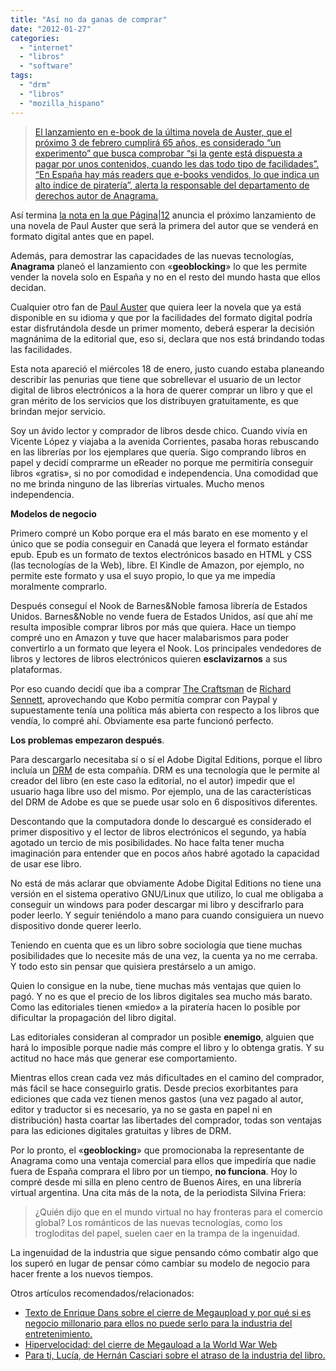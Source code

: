 ```yaml
---
title: "Así no da ganas de comprar"
date: "2012-01-27"
categories: 
  - "internet"
  - "libros"
  - "software"
tags: 
  - "drm"
  - "libros"
  - "mozilla_hispano"
---
```


> [El lanzamiento en e-book de la última novela de Auster, que el próximo 3 de febrero cumplirá 65 años, es considerado “un experimento” que busca comprobar “si la gente está dispuesta a pagar por unos contenidos, cuando les das todo tipo de facilidades”. “En España hay más readers que e-books vendidos, lo que indica un alto índice de piratería”, alerta la responsable del departamento de derechos autor de Anagrama.](http://www.pagina12.com.ar/diario/suplementos/espectaculos/4-24101-2012-01-18.html "Lo nuevo de Auster, en formato digital")

Así termina [la nota en la que Página|12](http://www.pagina12.com.ar/diario/suplementos/espectaculos/4-24101-2012-01-18.html "Lo nuevo de Auster, en formato digital") anuncia el próximo lanzamiento de una novela de Paul Auster que será la primera del autor que se venderá en formato digital antes que en papel.

Además, para demostrar las capacidades de las nuevas tecnologías, **Anagrama** planeó el lanzamiento con «**geoblocking**» lo que les permite vender la novela solo en España y no en el resto del mundo hasta que ellos decidan.

Cualquier otro fan de [Paul Auster](http://es.wikipedia.org/wiki/Paul_Auster "Página en Wikipedia sobre Paul Auster") que quiera leer la novela que ya está disponible en su idioma y que por la facilidades del formato digital podría estar disfrutándola desde un primer momento, deberá esperar la decisión magnánima de la editorial que, eso si, declara que nos está brindando todas las facilidades.

Esta nota apareció el miércoles 18 de enero, justo cuando estaba planeando describir las penurias que tiene que sobrellevar el usuario de un lector digital de libros electrónicos a la hora de querer comprar un libro y que el gran mérito de los servicios que los distribuyen gratuitamente, es que brindan mejor servicio.

Soy un ávido lector y comprador de libros desde chico. Cuando vivía en Vicente López y viajaba a la avenida Corrientes, pasaba horas rebuscando en las librerías por los ejemplares que quería. Sigo comprando libros en papel y decidí comprarme un eReader no porque me permitiría conseguir libros «gratis», si no por comodidad e independencia. Una comodidad que no me brinda ninguno de las librerías virtuales. Mucho menos independencia.

**Modelos de negocio**

Primero compré un Kobo porque era el más barato en ese momento y el único que se podía conseguir en Canadá que leyera el formato estándar epub. Epub es un formato de textos electrónicos basado en HTML y CSS (las tecnologías de la Web), libre. El Kindle de Amazon, por ejemplo, no permite este formato y usa el suyo propio, lo que ya me impedía moralmente comprarlo.

Después conseguí el Nook de Barnes&Noble famosa librería de Estados Unidos. Barnes&Noble no vende fuera de Estados Unidos, así que ahí me resulta imposible comprar libros por más que quiera. Hace un tiempo compré uno en Amazon y tuve que hacer malabarismos para poder convertirlo a un formato que leyera el Nook. Los principales vendedores de libros y lectores de libros electrónicos quieren **esclavizarnos** a sus plataformas.

Por eso cuando decidí que iba a comprar [The Craftsman](http://www.kobobooks.com/ebook/The-Craftsman/book-yptrzl1DaUeDcTKYkHd1LQ/page1.html "Libro en la librería Kobo") de [Richard Sennett](http://es.wikipedia.org/wiki/Richard_Sennett "Página en Wikipedia sobre Richard Sennett"), aprovechando que Kobo permitía comprar con Paypal y supuestamente tenía una política más abierta con respecto a los libros que vendía, lo compré ahí. Obviamente esa parte funcionó perfecto.

**Los problemas empezaron después**.

Para descargarlo necesitaba sí o sí el Adobe Digital Editions, porque el libro incluía un [DRM](http://es.wikipedia.org/wiki/Gesti%C3%B3n_de_derechos_digitales "Página en Wikipedia sobre DRM") de esta compañía. DRM es una tecnología que le permite al creador del libro (en este caso la editorial, no el autor) impedir que el usuario haga libre uso del mismo. Por ejemplo, una de las características del DRM de Adobe es que se puede usar solo en 6 dispositivos diferentes.

Descontando que la computadora donde lo descargué es considerado el primer dispositivo y el lector de libros electrónicos el segundo, ya había agotado un tercio de mis posibilidades. No hace falta tener mucha imaginación para entender que en pocos años habré agotado la capacidad de usar ese libro.

No está de más aclarar que obviamente Adobe Digital Editions no tiene una versión en el sistema operativo GNU/Linux que utilizo, lo cual me obligaba a conseguir un windows para poder descargar mi libro y descifrarlo para poder leerlo. Y seguir teniéndolo a mano para cuando consiguiera un nuevo dispositivo donde querer leerlo.

Teniendo en cuenta que es un libro sobre sociología que tiene muchas posibilidades que lo necesite más de una vez, la cuenta ya no me cerraba. Y todo esto sin pensar que quisiera prestárselo a un amigo.

Quien lo consigue en la nube, tiene muchas más ventajas que quien lo pagó. Y no es que el precio de los libros digitales sea mucho más barato. Como las editoriales tienen «miedo» a la piratería hacen lo posible por dificultar la propagación del libro digital.

Las editoriales consideran al comprador un posible **enemigo**, alguien que hará lo imposible porque nadie más compre el libro y lo obtenga gratis. Y su actitud no hace más que generar ese comportamiento.

Mientras ellos crean cada vez más dificultades en el camino del comprador, más fácil se hace conseguirlo gratis. Desde precios exorbitantes para ediciones que cada vez tienen menos gastos (una vez pagado al autor, editor y traductor si es necesario, ya no se gasta en papel ni en distribución) hasta coartar las libertades del comprador, todas son ventajas para las ediciones digitales gratuitas y libres de DRM.

Por lo pronto, el «**geoblocking**» que promocionaba la representante de Anagrama como una ventaja comercial para ellos que impediría que nadie fuera de España comprara el libro por un tiempo, **no funciona**. Hoy lo compré desde mi silla en pleno centro de Buenos Aires, en una librería virtual argentina. Una cita más de la nota, de la periodista Silvina Friera:

> ¿Quién dijo que en el mundo virtual no hay fronteras para el comercio global? Los románticos de las nuevas tecnologías, como los trogloditas del papel, suelen caer en la trampa de la ingenuidad.

La ingenuidad de la industria que sigue pensando cómo combatir algo que los superó en lugar de pensar cómo cambiar su modelo de negocio para hacer frente a los nuevos tiempos.

Otros artículos recomendados/relacionados:

- [Texto de Enrique Dans sobre el cierre de Megaupload y por qué si es negocio millonario para ellos no puede serlo para la industria del entretenimiento.](http://epreader.elperiodico.com/APPS_GetPlayerZSEO2.aspx?pro_id=00000000-0000-0000-0000-000000000001&fecha=21/01/2012&idioma=0&doc_id=322af11c-82df-4c29-8083-7f715a2ce511 "Enrique Dans, uno de sus textos breves sobre el cierre de Megaupload")
- [Hipervelocidad: del cierre de Megauload a la World War Web](http://madrilonia.org/2012/01/hipervelocidad-del-cierre-de-megaupload-a-la-world-war-web/ "Hipervelocidad: del cierre de Megaupload a la World War Web")
- [Para ti, Lucía, de Hernán Casciari sobre el atraso de la industria del libro.](http://orsai.bitacoras.com/2011/12/para-ti-lucia.php "Para tí, Lucía de Hernán Casciari")
